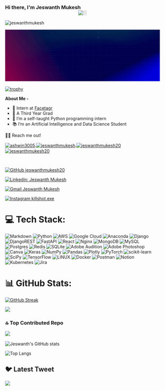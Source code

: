 ### Hi there, **I'm Jeswanth Mukesh** <img style="display: block;-webkit-user-select: none;margin: auto;background-color: hsl(0, 0%, 90%);" src="https://user-images.githubusercontent.com/1303154/88677602-1635ba80-d120-11ea-84d8-d263ba5fc3c0.gif" width="28px">

<p align="left"> <img src="https://komarev.com/ghpvc/?username=jeswanthmukesh20&label=Views&color=blue&style=plastic" alt="jeswanthmukesh" /> </p>

![banner](assets/banner.gif)

[![trophy](https://github-profile-trophy.vercel.app/?username=jeswanthmukesh20&count_private=true&theme=discord)](https://github.com/ryo-ma/github-profile-trophy)

**About Me -**

- 🌱 Intern at [Facetagr](https://facetagr.com/)
- 🔭 A Third Year Grad
- 📍 I’m a self-taught Python programming intern
- 📚 I’m an Artificial Intelligence and Data Science Student


🤝🏻 Reach me out!
<p align="left">
    <a href="https://twitter.com/killshot_exe" target="blank">
        <img align="center" src="https://raw.githubusercontent.com/rahuldkjain/github-profile-readme-generator/master/src/images/icons/Social/twitter.svg" alt="ashwin3005" height="30" width="40" />
    </a>
    <a href="https://www.kaggle.com/jeswanthmukesh" target="blank">
        <img align="center" src="https://raw.githubusercontent.com/rahuldkjain/github-profile-readme-generator/master/src/images/icons/Social/kaggle.svg" alt="jeswanthmukesh" height="30" width="40" />
    </a>
    <a href="http://jeswanthmukesh.medium.com/" target="blank">
        <img align="center" src="https://raw.githubusercontent.com/rahuldkjain/github-profile-readme-generator/master/src/images/icons/Social/medium.svg" alt="jeswanthmukesh20" height="30" width="40" />
    </a>
    <a href="https://www.hackerrank.com/jeswanthmukesh20" target="blank">
        <img align="center" src="https://raw.githubusercontent.com/rahuldkjain/github-profile-readme-generator/master/src/images/icons/Social/hackerrank.svg" alt="jeswanthmukesh20" height="30" width="40" />
    </a>
</p>
</br>

[![GitHub jeswanthmukesh20](https://img.shields.io/github/followers/jeswanthmukesh20?label=follow&style=social)](https://github.com/jeswanthmukesh20)


[![Linkedin: Jeswanth Mukesh](https://img.shields.io/badge/-Jeswanth_Mukesh-blue?style=flat-square&logo=Linkedin&logoColor=white&link=https://www.linkedin.com/in/jeswanth-mukesh-a01b82194/)](https://www.linkedin.com/in/jeswanth-mukesh-a01b82194/)

[![Gmail Jeswanth Mukesh](https://img.shields.io/badge/-jeswanth_Mukesh-c0392b?style=flat&labelColor=c0392b&logo=gmail&logoColor=white)](mailto:jeswanthmukesh2k@gmail.com)

[![Instagram killshot.exe](https://img.shields.io/badge/-@killshot.exe-e84393?style=flat&labelColor=e84393&logo=instagram&logoColor=white)](https://www.instagram.com/killshot.exe/)

# 💻 Tech Stack:
![Markdown](https://img.shields.io/badge/markdown-%23000000.svg?style=for-the-badge&logo=markdown&logoColor=white) ![Python](https://img.shields.io/badge/python-3670A0?style=for-the-badge&logo=python&logoColor=ffdd54) ![AWS](https://img.shields.io/badge/AWS-%23FF9900.svg?style=for-the-badge&logo=amazon-aws&logoColor=white) ![Google Cloud](https://img.shields.io/badge/Google%20Cloud-%234285F4.svg?style=for-the-badge&logo=google-cloud&logoColor=white) ![Anaconda](https://img.shields.io/badge/Anaconda-%2344A833.svg?style=for-the-badge&logo=anaconda&logoColor=white)  ![Django](https://img.shields.io/badge/django-%23092E20.svg?style=for-the-badge&logo=django&logoColor=white) ![DjangoREST](https://img.shields.io/badge/DJANGO-REST-ff1709?style=for-the-badge&logo=django&logoColor=white&color=ff1709&labelColor=gray) ![FastAPI](https://img.shields.io/badge/FastAPI-005571?style=for-the-badge&logo=fastapi) ![React](https://img.shields.io/badge/react-%2320232a.svg?style=for-the-badge&logo=react&logoColor=%2361DAFB)  ![Nginx](https://img.shields.io/badge/nginx-%23009639.svg?style=for-the-badge&logo=nginx&logoColor=white) ![MongoDB](https://img.shields.io/badge/MongoDB-%234ea94b.svg?style=for-the-badge&logo=mongodb&logoColor=white) ![MySQL](https://img.shields.io/badge/mysql-%2300f.svg?style=for-the-badge&logo=mysql&logoColor=white) ![Postgres](https://img.shields.io/badge/postgres-%23316192.svg?style=for-the-badge&logo=postgresql&logoColor=white) ![Redis](https://img.shields.io/badge/redis-%23DD0031.svg?style=for-the-badge&logo=redis&logoColor=white) ![SQLite](https://img.shields.io/badge/sqlite-%2307405e.svg?style=for-the-badge&logo=sqlite&logoColor=white) ![Adobe Audition](https://img.shields.io/badge/Adobe%20Audition-9999FF.svg?style=for-the-badge&logo=Adobe%20Audition&logoColor=white) ![Adobe Photoshop](https://img.shields.io/badge/adobephotoshop-%2331A8FF.svg?style=for-the-badge&logo=adobephotoshop&logoColor=white) ![Canva](https://img.shields.io/badge/Canva-%2300C4CC.svg?style=for-the-badge&logo=Canva&logoColor=white) ![Keras](https://img.shields.io/badge/Keras-%23D00000.svg?style=for-the-badge&logo=Keras&logoColor=white) ![NumPy](https://img.shields.io/badge/numpy-%23013243.svg?style=for-the-badge&logo=numpy&logoColor=white) ![Pandas](https://img.shields.io/badge/pandas-%23150458.svg?style=for-the-badge&logo=pandas&logoColor=white) ![Plotly](https://img.shields.io/badge/Plotly-%233F4F75.svg?style=for-the-badge&logo=plotly&logoColor=white) ![PyTorch](https://img.shields.io/badge/PyTorch-%23EE4C2C.svg?style=for-the-badge&logo=PyTorch&logoColor=white) ![scikit-learn](https://img.shields.io/badge/scikit--learn-%23F7931E.svg?style=for-the-badge&logo=scikit-learn&logoColor=white) ![SciPy](https://img.shields.io/badge/SciPy-%230C55A5.svg?style=for-the-badge&logo=scipy&logoColor=%white) ![TensorFlow](https://img.shields.io/badge/TensorFlow-%23FF6F00.svg?style=for-the-badge&logo=TensorFlow&logoColor=white) ![LINUX](https://img.shields.io/badge/Linux-FCC624?style=for-the-badge&logo=linux&logoColor=black) ![Docker](https://img.shields.io/badge/docker-%230db7ed.svg?style=for-the-badge&logo=docker&logoColor=white) ![Postman](https://img.shields.io/badge/Postman-FF6C37?style=for-the-badge&logo=postman&logoColor=white) ![Notion](https://img.shields.io/badge/Notion-%23000000.svg?style=for-the-badge&logo=notion&logoColor=white) ![Kubernetes](https://img.shields.io/badge/kubernetes-%23326ce5.svg?style=for-the-badge&logo=kubernetes&logoColor=white) ![Jira](https://img.shields.io/badge/jira-%230A0FFF.svg?style=for-the-badge&logo=jira&logoColor=white)

# 📊 GitHub Stats:

 [![GitHub Streak](https://github-readme-streak-stats.herokuapp.com?user=jeswanthmukesh20&count_private=true&theme=tokyonight&date_format=M%20j%5B%2C%20Y%5D)](https://git.io/streak-stats)

![](https://activity-graph.herokuapp.com/graph?username=jeswanthmukesh20&theme=github)

### 🔝 Top Contributed Repo
![](https://github-contributor-stats.vercel.app/api?username=jeswanthmukesh20&limit=5&theme=dark&combine_all_yearly_contributions=true)

![Jeswanth's GitHub stats](https://github-readme-stats.vercel.app/api?username=jeswanthmukesh20&count_private=true&show_icons=true&theme=dracula)

![Top Langs](https://github-readme-stats.vercel.app/api/top-langs/?username=jeswanthmukesh20&count_private=true&langs_count=10&show_icons=true&theme=dracula)

## 🐦 Latest Tweet
[![](https://gtce.itsvg.in/api?username=killshot_exe)](https://github.com/VishwaGauravIn/github-twitter-card-embed)
